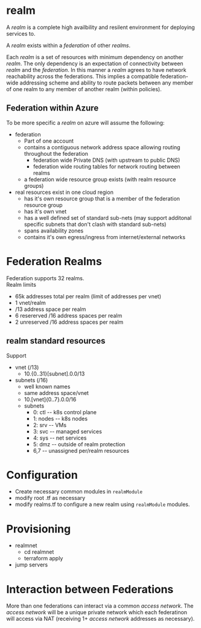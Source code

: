 # realm

A *realm* is a complete high availbility and resilent environment for deploying services to.

A *realm* exists within a *federation* of other *realms*.  

Each *realm* is a set of resources with minimum dependency on another *realm*. The only dependency is an expectation of connectivity between *realm* and the *federation*. In this manner a *realm* agrees to have network reachability across the federations.  This implies a compatible federation-wide addressing scheme and ability to route packets between any member of one realm to any member of another realm (within policies).

## Federation within Azure
To be more specific a *realm* on azure will assume the following:

- federation 
  - Part of one account
  - contains a contiguous network address space allowing routing throughout the 
  federation
    - federation wide Private DNS (with upstream to public DNS)
    - federation wide routing tables for network routing between realms
  - a federation wide resource group exists (with realm resource groups)
- real resources exist in one cloud region
  - has it's own resource group that is a member of the federation resource group
  - has it's own vnet
  - has a well defined set of standard sub-nets (may support additonal specific subnets that don't clash with standard sub-nets)
  - spans availability zones
  - contains it's own egress/ingress from internet/external networks

# Federation Realms

Federation supports 32 realms.  
Realm limits
- 65k addresses total per realm (limit of addresses per vnet)
- 1 vnet/realm
- /13 address space per realm
- 6 resererved /16 address spaces per realm
- 2 unreserved /16 address spaces per realm


## realm standard resources
Support
- vnet (/13)
  - 10.{0..31}[subnet].0.0/13
- subnets (/16)
  - well known names
  - same address space/vnet
  - 10.[vnet]{0..7}.0.0/16
  - subnets
    - 0: ctl    -- k8s control plane
    - 1: nodes  -- k8s nodes
    - 2: srv    -- VMs
    - 3: svc    -- managed services
    - 4: sys    -- net services
    - 5: dmz    -- outside of realm protection
    - 6,7       -- unassigned per/realm resources

# Configuration

- Create necessary common modules in `realmModule`
- modify root .tf as necessary
- modify realms.tf to configure a new realm using `realmModule` modules.

# Provisioning

- realmnet
  - cd realmnet
  - terraform apply
- jump servers

# Interaction between Federations
More than one federations can interact via a common *access network*.  The *access network* will be a unique private network which each federatinon will access via NAT (receiving 1+ *access network* addresses as necessary).  